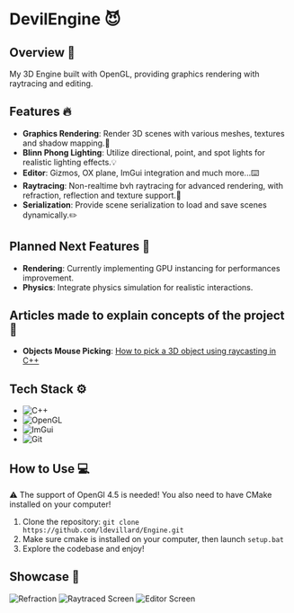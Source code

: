 # DevilEngine 😈

## Overview 👋

My 3D Engine built with OpenGL, providing graphics rendering with raytracing and editing.

## Features 🔥

- **Graphics Rendering**: Render 3D scenes with various meshes, textures and shadow mapping.👾
- **Blinn Phong Lighting**: Utilize directional, point, and spot lights for realistic lighting effects.💡
- **Editor**: Gizmos, OX plane, ImGui integration and much more...⌨️
- **Raytracing**: Non-realtime bvh raytracing for advanced rendering, with refraction, reflection and texture support.🌟
- **Serialization**: Provide scene serialization to load and save scenes dynamically.✏️

## Planned Next Features 🚀

- **Rendering**: Currently implementing GPU instancing for performances improvement.
- **Physics**: Integrate physics simulation for realistic interactions.

## Articles made to explain concepts of the project 💬

- **Objects Mouse Picking**: [How to pick a 3D object using raycasting in C++](https://medium.com/@logandvllrd/how-to-pick-a-3d-object-using-raycasting-in-c-39112aed1987)

## Tech Stack ⚙️

- ![C++](https://img.shields.io/badge/C%2B%2B-00599C?style=style=flat&logo=c%2B%2B&logoColor=white)
- ![OpenGL](https://img.shields.io/badge/OpenGL-5586A4?style=style=flat&logo=opengl&logoColor=white)
- ![ImGui](https://img.shields.io/badge/ImGui-4B0082?style=style=flat&logo=imgui&logoColor=white)
- ![Git](https://img.shields.io/badge/GIT-E44C30?style=flat&logo=git&logoColor=white)

## How to Use 💻

⚠️ The support of OpenGl 4.5 is needed! You also need to have CMake installed on your computer!

1. Clone the repository: `git clone https://github.com/ldevillard/Engine.git`
2. Make sure cmake is installed on your computer, then launch `setup.bat`
4. Explore the codebase and enjoy!

## Showcase 📸

![Refraction](https://github.com/ldevillard/Engine/blob/main/Thumbnails/Screenshot%202025-03-21%20154211.png)
![Raytraced Screen](https://github.com/ldevillard/Engine/blob/main/Thumbnails/Screenshot%202024-07-01%20205025.png)
![Editor Screen](https://github.com/ldevillard/Engine/blob/main/Thumbnails/Screenshot%202024-03-29%20185441.png)
